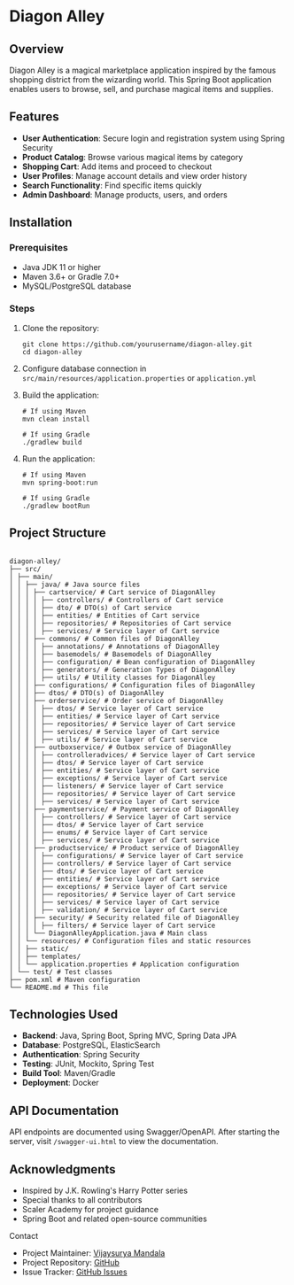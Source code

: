# Diagon Alley

## Overview
Diagon Alley is a magical marketplace application inspired by the famous shopping district from the wizarding world. This Spring Boot application enables users to browse, sell, and purchase magical items and supplies.

## Features
- **User Authentication**: Secure login and registration system using Spring Security
- **Product Catalog**: Browse various magical items by category
- **Shopping Cart**: Add items and proceed to checkout
- **User Profiles**: Manage account details and view order history
- **Search Functionality**: Find specific items quickly
- **Admin Dashboard**: Manage products, users, and orders

## Installation

### Prerequisites
- Java JDK 11 or higher
- Maven 3.6+ or Gradle 7.0+
- MySQL/PostgreSQL database

### Steps
1. Clone the repository:
   ```
   git clone https://github.com/yourusername/diagon-alley.git
   cd diagon-alley
   ```

2. Configure database connection in `src/main/resources/application.properties` or `application.yml`

3. Build the application:
   ```
   # If using Maven
   mvn clean install
   
   # If using Gradle
   ./gradlew build
   ```

4. Run the application:
   ```
   # If using Maven
   mvn spring-boot:run
   
   # If using Gradle
   ./gradlew bootRun
   ```

## Project Structure

```

diagon-alley/
├── src/
│ ├── main/
│ │ ├── java/ # Java source files
│ │ │ ├── cartservice/ # Cart service of DiagonAlley
│ │ │ │ ├── controllers/ # Controllers of Cart service
│ │ │ │ ├── dto/ # DTO(s) of Cart service
│ │ │ │ ├── entities/ # Entities of Cart service
│ │ │ │ ├── repositories/ # Repositories of Cart service
│ │ │ │ ├── services/ # Service layer of Cart service
│ │ │ ├── commons/ # Common files of DiagonAlley
│ │ │ │ ├── annotations/ # Annotations of DiagonAlley
│ │ │ │ ├── basemodels/ # Basemodels of DiagonAlley
│ │ │ │ ├── configuration/ # Bean configuration of DiagonAlley
│ │ │ │ ├── generators/ # Generation Types of DiagonAlley
│ │ │ │ ├── utils/ # Utility classes for DiagonAlley
│ │ │ ├── configurations/ # Configuration files of DiagonAlley
│ │ │ ├── dtos/ # DTO(s) of DiagonAlley
│ │ │ ├── orderservice/ # Order service of DiagonAlley
│ │ │ │ ├── dtos/ # Service layer of Cart service
│ │ │ │ ├── entities/ # Service layer of Cart service
│ │ │ │ ├── repositories/ # Service layer of Cart service
│ │ │ │ ├── services/ # Service layer of Cart service
│ │ │ │ ├── utils/ # Service layer of Cart service
│ │ │ ├── outboxservice/ # Outbox service of DiagonAlley
│ │ │ │ ├── controlleradvices/ # Service layer of Cart service
│ │ │ │ ├── dtos/ # Service layer of Cart service
│ │ │ │ ├── entities/ # Service layer of Cart service
│ │ │ │ ├── exceptions/ # Service layer of Cart service
│ │ │ │ ├── listeners/ # Service layer of Cart service
│ │ │ │ ├── repositories/ # Service layer of Cart service
│ │ │ │ ├── services/ # Service layer of Cart service
│ │ │ ├── paymentservice/ # Payment service of DiagonAlley
│ │ │ │ ├── controllers/ # Service layer of Cart service
│ │ │ │ ├── dtos/ # Service layer of Cart service
│ │ │ │ ├── enums/ # Service layer of Cart service
│ │ │ │ ├── services/ # Service layer of Cart service
│ │ │ ├── productservice/ # Product service of DiagonAlley
│ │ │ │ ├── configurations/ # Service layer of Cart service
│ │ │ │ ├── controllers/ # Service layer of Cart service
│ │ │ │ ├── dtos/ # Service layer of Cart service
│ │ │ │ ├── entities/ # Service layer of Cart service
│ │ │ │ ├── exceptions/ # Service layer of Cart service
│ │ │ │ ├── repositories/ # Service layer of Cart service
│ │ │ │ ├── services/ # Service layer of Cart service
│ │ │ │ ├── validation/ # Service layer of Cart service
│ │ │ ├── security/ # Security related file of DiagonAlley
│ │ │ │ ├── filters/ # Service layer of Cart service
│ │ │ └── DiagonAlleyApplication.java # Main class
│ │ └── resources/ # Configuration files and static resources
│ │ ├── static/
│ │ ├── templates/
│ │ └── application.properties # Application configuration
│ └── test/ # Test classes
├── pom.xml # Maven configuration
└── README.md # This file
```

## Technologies Used

- **Backend**: Java, Spring Boot, Spring MVC, Spring Data JPA
- **Database**: PostgreSQL, ElasticSearch
- **Authentication**: Spring Security
- **Testing**: JUnit, Mockito, Spring Test
- **Build Tool**: Maven/Gradle
- **Deployment**: Docker

## API Documentation

API endpoints are documented using Swagger/OpenAPI. After starting the server, visit `/swagger-ui.html` to view the documentation.

## Acknowledgments

- Inspired by J.K. Rowling's Harry Potter series
- Special thanks to all contributors
- Scaler Academy for project guidance
- Spring Boot and related open-source communities

 Contact
- Project Maintainer: [Vijaysurya Mandala](mailto:mandala.vijay.surya@gamil.com)
- Project Repository: [GitHub](https://github.com/the-leaky-cauldron/diagon-alley)
- Issue Tracker: [GitHub Issues](https://github.com/the-leaky-cauldron/diagon-alley/issues)